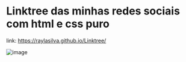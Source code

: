 # Linktree das minhas redes sociais com html e css puro
link: https://raylasilva.github.io/Linktree/

![image](https://user-images.githubusercontent.com/77173258/147587907-7f7eb52d-1588-40db-b680-c82d6802f166.png)

